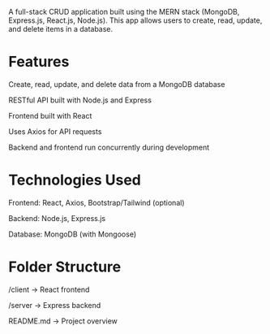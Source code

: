A full-stack CRUD application built using the MERN stack (MongoDB, Express.js, React.js, Node.js). This app allows users to create, read, update, and delete items in a database.

# Features
Create, read, update, and delete data from a MongoDB database

RESTful API built with Node.js and Express

Frontend built with React

Uses Axios for API requests

Backend and frontend run concurrently during development

# Technologies Used
Frontend: React, Axios, Bootstrap/Tailwind (optional)

Backend: Node.js, Express.js

Database: MongoDB (with Mongoose)

# Folder Structure
/client        → React frontend

/server        → Express backend

README.md      → Project overview
